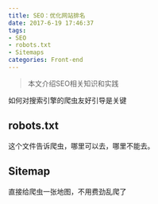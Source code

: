 ```yaml
---
title: SEO：优化网站排名
date: 2017-6-19 17:46:37
tags:
- SEO
- robots.txt
- Sitemaps
categories: Front-end
---
```


> 本文介绍SEO相关知识和实践

<!--more-->
如何对搜索引擎的爬虫友好引导是关键

## robots.txt
这个文件告诉爬虫，哪里可以去，哪里不能去。

## Sitemap
直接给爬虫一张地图，不用费劲乱爬了
